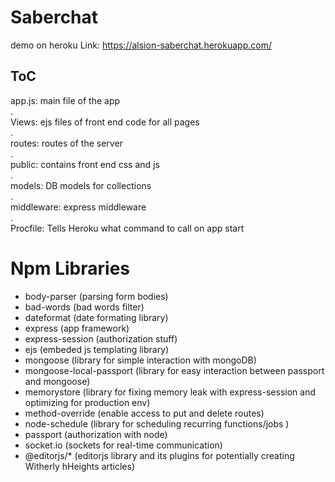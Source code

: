 # Saberchat

demo on heroku
Link: https://alsion-saberchat.herokuapp.com/

ToC
-----------------------------------------
app.js: main file of the app\
.\
Views: ejs files of front end code for all pages\
.\
routes: routes of the server\
.\
public: contains front end css and js\
.\
models: DB models for collections\
.\
middleware: express middleware\
.\
Procfile: Tells Heroku what command to call on app start


Npm Libraries
===================================
- body-parser (parsing form bodies)
- bad-words (bad words filter)
- dateformat (date formating library)
- express (app framework)
- express-session (authorization stuff)
- ejs (embeded js templating library)
- mongoose (library for simple interaction with mongoDB)
- mongoose-local-passport (library for easy interaction between passport and mongoose)
- memorystore (library for fixing memory leak with express-session and optimizing for production env)
- method-override (enable access to put and delete routes)
- node-schedule (library for scheduling recurring functions/jobs )
- passport (authorization with node)
- socket.io (sockets for real-time communication)
- @editorjs/* (editorjs library and its plugins for potentially creating Witherly hHeights articles)

